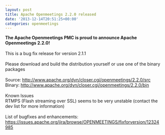 ```yaml
---
layout: post
title: Apache Openmeetings 2.2.0 released
date: '2013-12-14T20:51:25+00:00'
categories: openmeetings
---
```

<b>The Apache Openmeetings PMC is proud to announce Apache Openmeetings 2.2.0!</b><br/>
<br/>
This is a bug fix release for version 2.1.1<br/>
<br/>
Please download and build the distribution yourself or use one of the binary packages<br/>
<br/>
Source: <a href="http://www.apache.org/dyn/closer.cgi/openmeetings/2.2.0/src" target="_BLANK">http://www.apache.org/dyn/closer.cgi/openmeetings/2.2.0/src</a><br/>
Binary: <a target="_BLANK" href="http://www.apache.org/dyn/closer.cgi/openmeetings/2.2.0/bin">http://www.apache.org/dyn/closer.cgi/openmeetings/2.2.0/bin</a><br/>
<br/>
Known Issues<br/>
RTMPS (Flash streaming over SSL) seems to be very unstable (contact the dev list for more information)<br/>
<br/>
List of bugfixes and enhancements: <br/>
<a target="_BLANK" href="https://issues.apache.org/jira/browse/OPENMEETINGS/fixforversion/12324985">https://issues.apache.org/jira/browse/OPENMEETINGS/fixforversion/12324985</a><br/>
